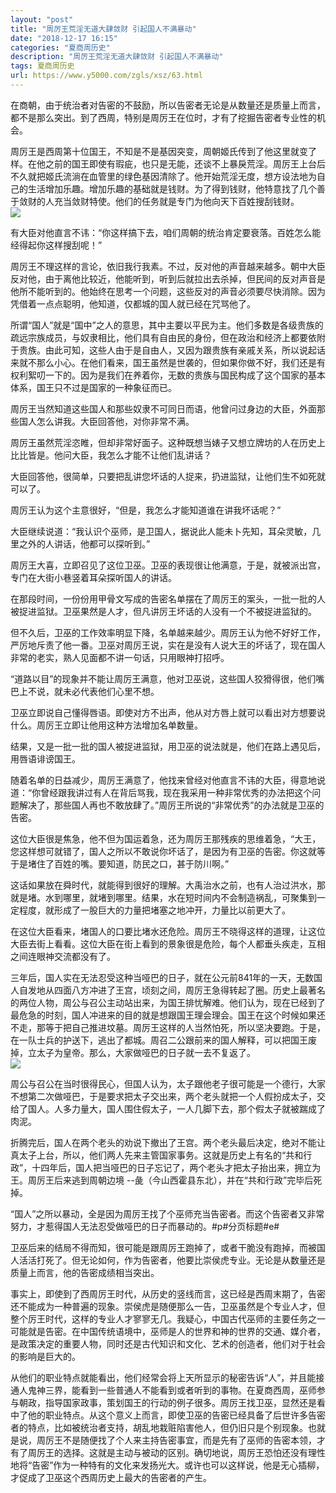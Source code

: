 ```yaml
---
layout: "post"
title: "周厉王荒淫无道大肆敛财 引起国人不满暴动"
date: "2018-12-17 16:15"
categories: "夏商周历史"
description: "周厉王荒淫无道大肆敛财 引起国人不满暴动"
tags: 夏商周历史
url: https://www.y5000.com/zgls/xsz/63.html
---
```






在商朝，由于统治者对告密的不鼓励，所以告密者无论是从数量还是质量上而言，都不是那么突出。到了西周，特别是周厉王在位时，才有了挖掘告密者专业性的机会。

周厉王是西周第十位国王，不知是不是基因突变，周朝姬氏传到了他这里就变了样。在他之前的国王即使有瑕疵，也只是无能，还谈不上暴戾荒淫。周厉王上台后不久就把姬氏流淌在血管里的绿色基因清除了。他开始荒淫无度，想方设法地为自己的生活增加乐趣。增加乐趣的基础就是钱财。为了得到钱财，他特意找了几个善于敛财的人充当敛财特使。他们的任务就是专门为他向天下百姓搜刮钱财。  
[![](https://img.y5000.com/uploads/allimg/120425/2-120425145P2222.jpg)](https://www.y5000.com)

有大臣对他直言不讳：“你这样搞下去，咱们周朝的统治肯定要衰落。百姓怎么能经得起你这样搜刮呢！”

周厉王不理这样的言论，依旧我行我素。不过，反对他的声音越来越多。朝中大臣反对他，由于离他比较近，他能听到，听到后就拉出去杀掉，但民间的反对声音是他所不能听到的。他始终在思考一个问题，这些反对的声音必须要尽快消除。因为凭借着一点点聪明，他知道，仅都城的国人就已经在咒骂他了。

所谓“国人”就是“国中”之人的意思，其中主要以平民为主。他们多数是各级贵族的疏远宗族成员，与奴隶相比，他们具有自由民的身份，但在政治和经济上都要依附于贵族。由此可知，这些人由于是自由人，又因为跟贵族有亲戚关系，所以说起话来就不那么小心。在他们看来，国王虽然是世袭的，但如果你做不好，我们还是有权利絮叨一下的。因为是我们在养着你，无数的贵族与国民构成了这个国家的基本体系，国王只不过是国家的一种象征而已。

周厉王当然知道这些国人和那些奴隶不可同日而语，他曾问过身边的大臣，外面那些国人怎么讲我。大臣回答他，对你非常不满。

周厉王虽然荒淫恣睢，但却非常好面子。这种既想当婊子又想立牌坊的人在历史上比比皆是。他问大臣，我怎么才能不让他们乱讲话？

大臣回答他，很简单，只要把乱讲您坏话的人捉来，扔进监狱，让他们生不如死就可以了。

周厉王认为这个主意很好，“但是，我怎么才能知道谁在讲我坏话呢？”

大臣继续说道：“我认识个巫师，是卫国人，据说此人能未卜先知，耳朵灵敏，几里之外的人讲话，他都可以探听到。”

周厉王大喜，立即召见了这位卫巫。卫巫的表现很让他满意，于是，就被派出宫，专门在大街小巷竖着耳朵探听国人的讲话。

在那段时间，一份份用甲骨文写成的告密名单摆在了周厉王的案头，一批一批的人被捉进监狱。卫巫果然是人才，但凡讲厉王坏话的人没有一个不被捉进监狱的。

但不久后，卫巫的工作效率明显下降，名单越来越少。周厉王认为他不好好工作，严厉地斥责了他一番。卫巫对周厉王说，实在是没有人说大王的坏话了，现在国人非常的老实，熟人见面都不讲一句话，只用眼神打招呼。

“道路以目”的现象并不能让周厉王满意，他对卫巫说，这些国人狡猾得很，他们嘴巴上不说，就未必代表他们心里不想。

卫巫立即说自己懂得唇语。即使对方不出声，他从对方唇上就可以看出对方想要说什么。周厉王立即让他用这种方法增加名单数量。

结果，又是一批一批的国人被捉进监狱，用卫巫的说法就是，他们在路上遇见后，用唇语诽谤国王。

随着名单的日益减少，周厉王满意了，他找来曾经对他直言不讳的大臣，得意地说道：“你曾经跟我讲过有人在背后骂我，现在我采用一种非常优秀的办法把这个问题解决了，那些国人再也不敢放肆了。”周厉王所说的“非常优秀”的办法就是卫巫的告密。

这位大臣很是焦急，他不但为国运着急，还为周厉王那残疾的思维着急，“大王，您这样想可就错了，国人之所以不敢说你坏话了，是因为有卫巫的告密。你这就等于是堵住了百姓的嘴。要知道，防民之口，甚于防川啊。”

这话如果放在舜时代，就能得到很好的理解。大禹治水之前，也有人治过洪水，那就是堵。水到哪里，就堵到哪里。结果，水在短时间内不会制造祸乱，可聚集到一定程度，就形成了一股巨大的力量把堵塞之地冲开，力量比以前更大了。

在这位大臣看来，堵国人的口要比堵水还危险。周厉王不晓得这样的道理，让这位大臣去街上看看。这位大臣在街上看到的景象很是危险，每个人都垂头疾走，互相之间连眼神交流都没有了。

三年后，国人实在无法忍受这种当哑巴的日子，就在公元前841年的一天，无数国人自发地从四面八方冲进了王宫，顷刻之间，周厉王急得转起了圈。历史上最著名的两位人物，周公与召公主动站出来，为国王排忧解难。他们认为，现在已经到了最危急的时刻，国人冲进来的目的就是想跟国王理会理会。国王在这个时候如果还不走，那等于把自己推进坟墓。周厉王这样的人当然怕死，所以坚决要跑。于是，在一队士兵的护送下，逃出了都城。周召二公跟前来的国人解释，可以把国王废掉，立太子为皇帝。那么，大家做哑巴的日子就一去不复返了。  
[![](https://img.y5000.com/uploads/allimg/120425/2-120425145F0354.jpg)](https://www.y5000.com)

周公与召公在当时很得民心，但国人认为，太子跟他老子很可能是一个德行，大家不想第二次做哑巴，于是要求把太子交出来，两个老头就把一个人假扮成太子，交给了国人。人多力量大，国人围住假太子，一人几脚下去，那个假太子就被踹成了肉泥。

折腾完后，国人在两个老头的劝说下撤出了王宫。两个老头最后决定，绝对不能让真太子上台，所以，他们两人先来主管国家事务。这就是历史上有名的“共和行政”，十四年后，国人把当哑巴的日子忘记了，两个老头才把太子抬出来，拥立为王。周厉王后来逃到周朝边境
--彘（今山西霍县东北），并在“共和行政”完毕后死掉。

“国人”之所以暴动，全是因为周厉王找了个巫师充当告密者。而这个告密者又非常努力，才惹得国人无法忍受做哑巴的日子而暴动的。#p#分页标题#e#

卫巫后来的结局不得而知，很可能是跟周厉王跑掉了，或者干脆没有跑掉，而被国人活活打死了。但无论如何，作为告密者，他要比崇侯虎专业。无论是从数量还是质量上而言，他的告密成绩相当突出。

事实上，即使到了西周厉王时代，从历史的竖线而言，这已经是西周末期了，告密还不能成为一种普遍的现象。崇侯虎是随便那么一告，卫巫虽然是个专业人才，但整个厉王时代，这样的专业人才寥寥无几。我疑心，中国古代巫师的主要任务之一可能就是告密。在中国传统语境中，巫师是人的世界和神的世界的交通、媒介者，是政策决定的重要人物，同时还是古代知识和文化、艺术的创造者，他们对于社会的影响是巨大的。

从他们的职业特点就能看出，他们经常会将上天所显示的秘密告诉“人”，并且能接通人鬼神三界，能看到一些普通人不能看到或者听到的事物。在夏商西周，巫师参与朝政，指导国家政事，策划国王的行动的例子很多。周厉王找卫巫，显然还是看中了他的职业特点。从这个意义上而言，即使卫巫的告密已经具备了后世许多告密者的特点，比如被统治者支持，胡乱地栽赃陷害他人，但仍旧只是个别现象。也就是说，周厉王不是随便找了个人来主持告密事宜，而是先有了巫师的告密本领，才有了周厉王的选择。这就是主动与被动的区别。确切地说，周厉王恐怕还没有理性地将“告密”作为一种特有的文化来发扬光大。或许也可以这样说，他是无心插柳，才促成了卫巫这个西周历史上最大的告密者的产生。
